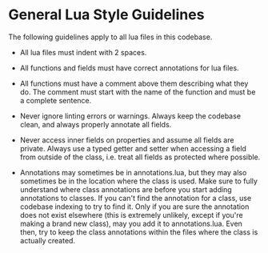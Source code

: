 # General Lua Style Guidelines

The following guidelines apply to all lua files in this codebase.

* All lua files must indent with 2 spaces.

* All functions and fields must have correct annotations for lua files.

* All functions must have a comment above them describing what they do. The comment must start with the name of the function and must be a complete sentence.

* Never ignore linting errors or warnings. Always keep the codebase clean, and always properly annotate all fields.

* Never access inner fields on properties and assume all fields are private. Always use a typed getter and setter when accessing a field from outside of the class, i.e. treat all fields as protected where possible.

* Annotations may sometimes be in annotations.lua, but they may also sometimes be in the location where the class is used. Make sure to fully understand where class annotations are before you start adding annotations to classes. If you can't find the annotation for a class, use codebase indexing to try to find it. Only if you are sure the annotation does not exist elsewhere (this is extremely unlikely, except if you're making a brand new class), may you add it to annotations.lua. Even then, try to keep the class annotations within the files where the class is actually created. 